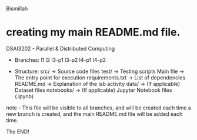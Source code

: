 Bismillah

# creating my main README.md file.

DSAI3202 - Parallel & Distributed Computing

- Branches:
l1
l2
l3-p1
l3-p2
l4-p1
l4-p2

- Structure:
src/ → Source code files
test/ → Testing scripts
Main file → The entry point for execution
requirements.txt → List of dependencies
README.md → Explanation of the lab activity
data/ → (If applicable) Dataset files
notebooks/ → (If applicable) Jupyter Notebook files (.ipynb)

note - This file will be visible to all branches, and will be created each time a new branch is created, and the main README.md file will be added each time.


The END!
